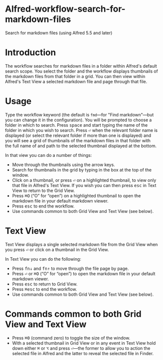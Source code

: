 # Alfred-workflow-search-for-markdown-files
Search for markdown files (using Alfred 5.5 and later)

# Introduction

The workflow searches for markdown files in a folder within Alfred's default search scope. You select the folder and the workflow displays thumbnails of the markdown files from that folder in a grid. You can then view within Alfred's Text View a selected markdown file and page through that file.

# Usage

Type the workflow keyword (the default is `fmd`—for "Find markdown"—but you can change it in the configuration). You will be prompted to choose a folder in which to search. Press <kbd>space</kbd> and start typing the name of the folder in which you wish to search. Press <kbd>⏎</kbd> when the relevant folder name is displayed (or select the relevant folder if more than one is displayed) and you will see a grid of thumbnails of the markdown files in that folder with the full name of and path to the selected thumbnail displayed at the bottom.

In that view you can do a number of things:
- Move through the thumbnails using the arrow keys.
- Search for thumbnails in the grid by typing in the box at the top of the window.
- Click on a thumbnail, or press <kbd>⏎</kbd> on a highlighted thumbnail, to view only that file in Alfred's Text View.  If you wish you can then press <kbd>esc</kbd> in Text View to return to the Grid View.
- Press <kbd>⌘</kbd><kbd>O</kbd> (“O” for “open”) on a highlighted thumbnail to open the markdown file in your default markdown viewer.
- Press <kbd>esc</kbd> to end the workflow.
- Use commands common to both Grid View and Text View (see below).

# Text View

Text View displays a single selected markdown file from the Grid View when you press <kbd>⏎</kbd> or click on a thumbnail in the Grid View.

In Text View you can do the following:
- Press <kbd>fn</kbd><kbd>↓</kbd> and <kbd>fn</kbd><kbd>↑</kbd> to move through the file page by page.
- Press <kbd>⏎</kbd> or <kbd>⌘</kbd><kbd>O</kbd> (“O” for “open”) to open the markdown file in your default markdown viewer.
- Press <kbd>esc</kbd> to return to Grid View.
- Press <kbd>⌘</kbd><kbd>esc</kbd> to end the workflow.
- Use commands common to both Grid View and Text View (see below).

# Commands common to both Grid View and Text View
- Press <kbd>⌘</kbd><kbd>0</kbd> (command zero) to toggle the size of the window.
- With a selected thumbnail in Grid View or in any event in Text View hold down either <kbd>⌘</kbd> or <kbd>⌥</kbd> and press <kbd>⏎</kbd>—the former to allow you to action the selected file in Alfred and the latter to reveal the selected file in Finder.
